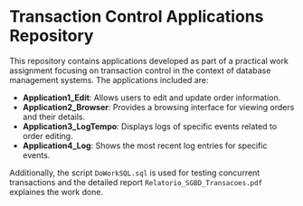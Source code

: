 # Transaction Control Applications Repository

This repository contains applications developed as part of a practical work assignment focusing on transaction control in the context of database management systems. The applications included are:

- **Application1_Edit**: Allows users to edit and update order information.
- **Application2_Browser**: Provides a browsing interface for viewing orders and their details.
- **Application3_LogTempo**: Displays logs of specific events related to order editing.
- **Application4_Log**: Shows the most recent log entries for specific events.

Additionally, the script `DoWorkSQL.sql` is used for testing concurrent transactions and the detailed report `Relatorio_SGBD_Transacoes.pdf` explaines the work done.

